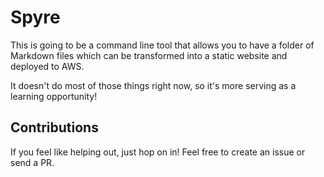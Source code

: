 # Spyre

This is going to be a command line tool that allows you to have a folder of Markdown files which can be transformed into a static website and deployed to AWS.

It doesn't do most of those things right now, so it's more serving as a learning opportunity!

## Contributions

If you feel like helping out, just hop on in! Feel free to create an issue or send a PR.
